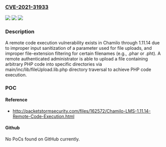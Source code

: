 ### [CVE-2021-31933](https://cve.mitre.org/cgi-bin/cvename.cgi?name=CVE-2021-31933)
![](https://img.shields.io/static/v1?label=Product&message=n%2Fa&color=blue)
![](https://img.shields.io/static/v1?label=Version&message=n%2Fa&color=blue)
![](https://img.shields.io/static/v1?label=Vulnerability&message=n%2Fa&color=brighgreen)

### Description

A remote code execution vulnerability exists in Chamilo through 1.11.14 due to improper input sanitization of a parameter used for file uploads, and improper file-extension filtering for certain filenames (e.g., .phar or .pht). A remote authenticated administrator is able to upload a file containing arbitrary PHP code into specific directories via main/inc/lib/fileUpload.lib.php directory traversal to achieve PHP code execution.

### POC

#### Reference
- http://packetstormsecurity.com/files/162572/Chamilo-LMS-1.11.14-Remote-Code-Execution.html

#### Github
No PoCs found on GitHub currently.

